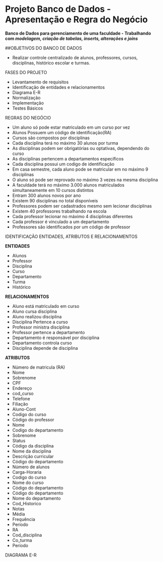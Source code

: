 # Projeto Banco de Dados - Apresentação e Regra do Negócio
 **Banco de Dados para gerenciamento de uma faculdade - Trabalhando com *modelagem, criação de tabelas, inserts, alterações e joins*** 
 
##OBJETIVOS DO BANCO DE DADOS

- Realizar controle centralizado de alunos, professores, cursos, disciplinas, histórico escolar e turmas.

FASES DO PROJETO

- Levantamento de requisitos
- Identificação de entidades e relacionamentos
- Diagrama E-R
- Normalização
- Implementação
- Testes Básicos

REGRAS DO NEGÓCIO

- Um aluno só pode estar matriculado em um curso por vez
- Alunos Possuem um código de identificação(RA)
- Cursos são compostos por disciplinas
- Cada disciplina terá no máximo 30 alunos por turma
- As disciplinas podem ser obrigatórias ou optativas, dependendo do curso
- As disciplinas pertencem a departamentos específicos
- Cada disciplina possui um codigo de identificação
- Em casa semestre, cada aluno pode se matricular em no máximo 9 disciplinas
- O aluno só pode ser reprovado no máximo 3 vezes na mesma disciplina
- A faculdade terá no máximo 3.000 alunos matriculados simultaneamente em 10 cursos distintos
- Entram 300 alunos novos por ano
- Existem 90 disciplinas no total disponíveis
- Professores podem ser cadastrados mesmo sem lecionar disciplinas
- Existem 40 professores trabalhando na escola
- Cada professor lecionar no máximo 4 disciplinas diferentes
- Cada professor é vinculado a um departamento
- Professores são identificados por um código de professor

IDENTIFICAÇÃO ENTIDADES, ATRIBUTOS E RELACIONAMENTOS

**ENTIDADES**

- Alunos
- Professor
- Disciplina
- Curso
- Departamento
- Turma
- Histórico

**RELACIONAMENTOS**

- Aluno está matriculado em curso
- Aluno cursa disciplina
- Aluno realizou disciplina
- Disciplina Pertence a curso
- Professor ministra disciplina
- Professor pertence a departamento
- Departamento é responsável por disciplina
- Departamento controla curso
- Disciplina depende de disciplina

**ATRIBUTOS**

- Número de matricula (RA)
- Nome
- Sobrenome
- CPF
- Endereço
- cod_curso
- Telefone
- Filiação
- Aluno-Cont
- Codigo do curso
- Código do professor
- Nome
- Codigo do departamento
- Sobrenome
- Status
- Código da disciplina
- Nome da disciplina
- Descrição curricular
- Código do departamento
- Número de alunos
- Carga-Horaria
- Codigo do curso
- Nome do curso
- Código do departamento
- Código do departamento
- Nome do departamento
- Cod_Historico
- Notas
- Média
- Frequência
- Período
- RA
- Cod_disciplina
- Co_turma
- Período

DIAGRAMA E-R





 
